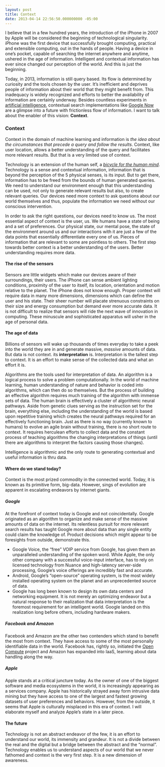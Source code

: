 ```yaml
---
layout: post
title: Context
date: 2013-04-14 22:56:50.000000000 -05:00
---
```

I believe that in a few hundred years, the introduction of the iPhone in 2007 by Apple will be considered the beginning of technological singularity. iPhone was the first device that successfully brought computing, practical and extensible computing, out in the hands of people. Having a device in one’s pocket, capable of searching the internet anywhere and anytime, ushered in the age of information. Intelligent and contextual information has ever since changed our perception of the world. And this is just the beginning.

Today, in 2013, information is still query based. Its flow is determined by curiosity and the tools chosen by the user. It’s inefficient and deprives people of information about their world that they might benefit from. This inadequacy is widely recognized and efforts to better the availability of information are certainly underway. Besides countless experiments in <a href="http://www.sciencedaily.com/news/computers_math/artificial_intelligence/">artificial intelligence</a>, contextual search implementations like <a href="http://www.google.com/landing/now/">Google Now</a> are a glimpse into a future with frictionless flow of information. I want to talk about the enabler of this vision: <strong>Context</strong>.
<h3>Context</h3>
Context in the domain of machine learning and information is <em>the idea about the circumstances that precede a query and follow the results</em>. Context, like user location, allows a better understanding of the query and facilitates more relevant results. But that is a very limited use of context.

Technology is an extension of the human self, a <a href="http://www.youtube.com/watch?v=ob_GX50Za6c"><em>bicycle for the human mind</em></a>. Technology is a sense and contextual information, information that is beyond the perception of the 5 physical senses, is its input. But to get there, information has to be freed from the bounds of human generated queries. We need to understand our environment enough that this understanding can be used, not only to generate relevant results but also, to create relevant queries. Our devices need more context to ask questions about our world themselves and thus, populate the information we need without our conscious intervention.

In order to ask the right questions, our devices need to know us. The most essential aspect of context is the user, us. We humans have a state of being and a set of preferences. Our physical state, our mental pose, the state of the environment around us and our interactions with it are just a few of the data points that essentially differentiate every one of us. Pieces of information that are relevant to some are pointless to others. The first step towards better context is a better understanding of the users. Better understanding requires more data.
<h4>The rise of the sensors</h4>
Sensors are little widgets which make our devices aware of their surroundings, their users. The iPhone can sense ambient lighting conditions, proximity of the user to itself, its location, orientation and motion relative to the planet. The iPhone does not know enough. Proper context will require data in many more dimensions, dimensions which can define the user and his state. Their sheer number will placate strenuous constraints on their size and energy consumption but demand ever more accurate data. It is not difficult to realize that sensors will ride the next wave of innovation in computing. These minuscule and sophisticated apparatus will usher in the age of personal data.
<h4>The age of data</h4>
Billions of sensors will wake up thousands of times everyday to take a peek into the world they are in and generate massive, <em>massive</em> amounts of data. But data is not context. its <strong>interpretation</strong> is. Interpretation is the tallest step to context. It is an effort to make sense of the collected data and what an effort it is.

Algorithms are the tools used for interpretation of data. An algorithm is a logical process to solve a problem computationally. In the world of machine learning, human understanding of nature and behavior is coded into algorithms, which can then do so themselves. But the process of building an effective algorithm requires much training of the algorithm with immense sets of data. The human brain is effectively a cluster of algorithmic neural pathways. Aside from genetic clues serving as the instruction set for the brain, everything else, including the understanding of the world is based upon repetitive training which creates the neural pathways required for an effectively functioning brain. Just as there is no way (currently known to humans) to evolve an agile brain without training, there is no short route to context. It requires herculean efforts to collect data and the constant process of teaching algorithms the changing interpretations of things (until there are algorithms to interpret the factors causing those changes).

Intelligence is algorithmic and the only route to generating contextual and useful information is thru data.
<h4>Where do we stand today?</h4>
Context is the most prized commodity in the connected world. Today, it is known as its primitive form, big-data. However, sings of evolution are apparent in escalating endeavors by internet giants.
<h5>Google</h5>
At the forefront of context today is Google and not coincidentally. Google originated as an algorithm to organize and make sense of the massive amounts of data on the internet. Its relentless pursuit for more relevant search results has taught Google more about data than any single entity could claim the knowledge of. Product decisions which might appear to be foresights from outside, demonstrate this.
<ul>
	<li>Google Voice, the “free” VOIP service from Google, has given them an unparalleled understanding of the spoken word. While Apple, the only other company with a successful voice-input interface, has to rely on licensed technology from Nuance and high-latency server-side processing, Google’s voice offerings are incredibly fast and accurate.</li>
	<li>Android, Google’s “open-source” operating system, is the most widely installed operating system on the planet and an unprecedented source of data.</li>
	<li>Google has long been known to design its own data centers and networking equipment. It is not merely an optimizing endeavor but a natural response to their realization that data interpretation is the foremost requirement for an intelligent world. Google landed on this realization long before others, including hardware makers.</li>
</ul>
<h5>Facebook and Amazon</h5>
Facebook and Amazon are the other two contenders which stand to benefit the most from context. They have access to some of the most personally identifiable data in the world. Facebook has, rightly so, initiated the <a href="http://www.opencompute.org">Open Compute</a> project and Amazon has expanded into IaaS, learning about data handling along the way.
<h5>Apple</h5>
Apple stands at a critical juncture today. As the owner of one of the biggest software and media ecosystems in the world, it is increasingly appearing as a services company. Apple has historically strayed away form intrusive data mining but they have access to one of the largest and fastest growing datasets of user preferences and behaviors. However, from the outside, it seems that Apple is culturally misplaced in this era of context. I will elaborate myself and analyze Apple’s state in a later piece.
<h4>The future</h4>
Technology is not an abstract endeavor of the few, it is an effort to understand our world, its immensity and grandeur. It is not a divide between the real and the digital but a bridge between the abstract and the “normal”. Technology enables us to understand aspects of our world that we never fathomed and context is the very first step. It is a new dimension of awareness.
